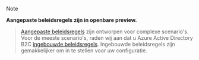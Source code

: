 > [!NOTE]
> **Aangepaste beleidsregels zijn in openbare preview.**

> [Aangepaste beleidsregels](..\articles\active-directory-b2c\active-directory-b2c-get-started-custom.md) zijn ontworpen voor complexe scenario's. Voor de meeste scenario's, raden wij aan dat u Azure Active Directory B2C [ingebouwde beleidsregels](..\articles\active-directory-b2c\active-directory-b2c-reference-policies.md). Ingebouwde beleidsregels zijn gemakkelijker om in te stellen voor uw configuratie.

